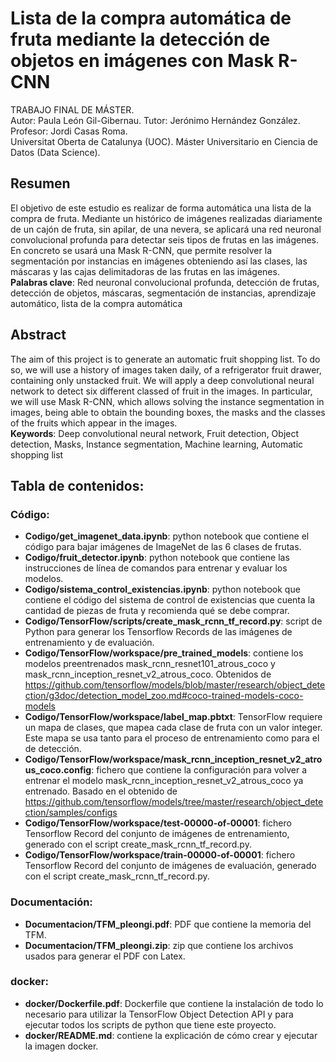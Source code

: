 # Lista de la compra automática de fruta mediante la detección de objetos en imágenes con Mask R-CNN

TRABAJO FINAL DE MÁSTER.<br />
Autor: Paula León Gil-Gibernau.
Tutor: Jerónimo Hernández González.
Profesor: Jordi Casas Roma.<br />
Universitat Oberta de Catalunya (UOC). Máster Universitario en Ciencia de Datos (Data Science).

## Resumen
El objetivo de este estudio es realizar de forma automática una lista de la compra de fruta.
Mediante un histórico de imágenes realizadas diariamente de un cajón de fruta, sin apilar, de una nevera, se aplicará una red neuronal convolucional profunda para detectar seis tipos de frutas en las imágenes. En concreto se usará una Mask R-CNN, que permite resolver la
segmentación por instancias en imágenes obteniendo así las clases, las máscaras y las cajas delimitadoras de las frutas en las imágenes.<br />
**Palabras clave**: Red neuronal convolucional profunda, detección de frutas, detección de objetos, máscaras, segmentación de instancias, aprendizaje automático, lista de la compra automática

## Abstract
The aim of this project is to generate an automatic fruit shopping list. To do so, we will use a history of images taken daily, of a refrigerator fruit drawer, containing only unstacked fruit. We will apply a deep convolutional neural network to detect six different classed of fruit in the images. In particular, we will use Mask R-CNN, which allows solving the instance segmentation in images, being able to obtain the bounding boxes, the masks and the classes of the fruits which appear in the images.<br />
**Keywords**: Deep convolutional neural network, Fruit detection, Object detection, Masks, Instance segmentation, Machine learning, Automatic shopping list

## **Tabla de contenidos:**

### **Código:**
* **Codigo/get_imagenet_data.ipynb**: python notebook que contiene el código para bajar imágenes de ImageNet de las 6 clases de frutas.
* **Codigo/fruit_detector.ipynb**: python notebook que contiene las instrucciones de línea de comandos para entrenar y evaluar los modelos.
* **Codigo/sistema_control_existencias.ipynb**: python notebook que contiene el código del sistema de control de existencias que cuenta la cantidad de piezas de fruta y recomienda qué se debe comprar.
* **Codigo/TensorFlow/scripts/create_mask_rcnn_tf_record.py**: script de Python para generar los Tensorflow Records de las imágenes de entrenamiento y de evaluación.
* **Codigo/TensorFlow/workspace/pre_trained_models**: contiene los modelos preentrenados mask_rcnn_resnet101_atrous_coco y mask_rcnn_inception_resnet_v2_atrous_coco. Obtenidos de https://github.com/tensorflow/models/blob/master/research/object_detection/g3doc/detection_model_zoo.md#coco-trained-models-coco-models
* **Codigo/TensorFlow/workspace/label_map.pbtxt**: TensorFlow requiere un mapa de clases, que mapea cada clase de fruta con un valor integer. Este mapa se usa tanto para el proceso de entrenamiento como para el de detección. 
* **Codigo/TensorFlow/workspace/mask_rcnn_inception_resnet_v2_atrous_coco.config**: fichero que contiene la configuración para volver a entrenar el modelo mask_rcnn_inception_resnet_v2_atrous_coco ya entrenado. Basado en el obtenido de https://github.com/tensorflow/models/tree/master/research/object_detection/samples/configs
* **Codigo/TensorFlow/workspace/test-00000-of-00001**: fichero Tensorflow Record del conjunto de imágenes de entrenamiento, generado con el script create_mask_rcnn_tf_record.py.
* **Codigo/TensorFlow/workspace/train-00000-of-00001**: fichero Tensorflow Record del conjunto de imágenes de evaluación, generado con el script create_mask_rcnn_tf_record.py.

### **Documentación:**
* **Documentacion/TFM_pleongi.pdf**: PDF que contiene la memoria del TFM.
* **Documentacion/TFM_pleongi.zip**: zip que contiene los archivos usados para generar el PDF con Latex.

### **docker:**
* **docker/Dockerfile.pdf**: Dockerfile que contiene la instalación de todo lo necesario para utilizar la TensorFlow Object Detection API y para ejecutar todos los scripts de python que tiene este proyecto. 
* **docker/README.md**: contiene la explicación de cómo crear y ejecutar la imagen docker.

